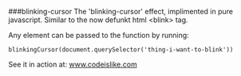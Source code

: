 ###blinking-cursor
The 'blinking-cursor' effect, implimented in pure javascript. Similar to the now defunkt html \<blink> tag.

Any element can be passed to the function by running:
```
blinkingCursor(document.querySelector('thing-i-want-to-blink'))
```

See it in action at: www.codeislike.com
